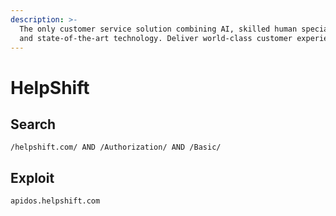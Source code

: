 ```yaml
---
description: >-
  The only customer service solution combining AI, skilled human specialists,
  and state-of-the-art technology. Deliver world-class customer experiences.
---
```


# HelpShift

## Search

```
/helpshift.com/ AND /Authorization/ AND /Basic/
```

## Exploit

```
apidos.helpshift.com
```
